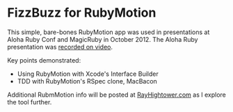 FizzBuzz for RubyMotion
===

This simple, bare-bones RubyMotion app was used in presentations at Aloha Ruby Conf and MagicRuby in October 2012. The Aloha Ruby presentation was [recorded on video](http://rayhightower.com/blog/2012/10/29/building-ios-apps-with-ruby-motion/).

Key points demonstrated:

* Using RubyMotion with Xcode's Interface Builder
* TDD with RubyMotion's RSpec clone, MacBacon

Additional RubmMotion info will be posted at [RayHightower.com](http://rayhightower.com) as I explore the tool further.
